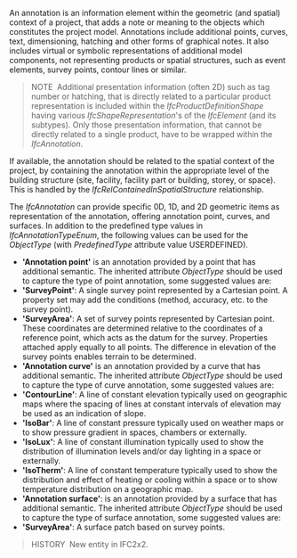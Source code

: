 An annotation is an information element within the geometric (and spatial) context of a project, that adds a note or meaning to the objects which constitutes the project model. Annotations include additional points, curves, text, dimensioning, hatching and other forms of graphical notes. It also includes virtual or symbolic representations of additional model components, not representing products or spatial structures, such as event elements, survey points, contour lines or similar.

> NOTE&nbsp; Additional presentation information (often 2D) such as tag number or hatching, that is directly related to a particular product representation is included within the _IfcProductDefinitionShape_ having various _IfcShapeRepresentation_'s of the _IfcElement_ (and its subtypes). Only those presentation information, that cannot be directly related to a single product, have to be wrapped within the _IfcAnnotation_.

If available, the annotation should be related to the spatial context of the project, by containing the annotation within the appropriate level of the building structure (site, facility, facility part or building, storey, or space). This is handled by the _IfcRelContainedInSpatialStructure_ relationship.

The _IfcAnnotation_ can provide specific 0D, 1D, and 2D geometric items as representation of the annotation, offering annotation point, curves, and surfaces. In addition to the predefined type values in _IfcAnnotationTypeEnum_, the following values can be used for the _ObjectType_ (with _PredefinedType_ attribute value USERDEFINED).  

*  **'Annotation point'** is an annotation provided by a point that has additional semantic. The inherited attribute _ObjectType_ should be used to capture the type of point annotation, some suggested values are:  
*  **'SurveyPoint'**: A single survey point represented by a Cartesian point. A property set may add the conditions (method, accuracy, etc. to the survey point).
*  **'SurveyArea'**: A set of survey points represented by Cartesian point. These coordinates are determined relative to the coordinates of a reference point, which acts as the datum for the survey. Properties attached apply equally to all points. The difference in elevation of the survey points enables terrain to be determined.
*  **'Annotation curve'** is an annotation provided by a curve that has additional semantic. The inherited attribute _ObjectType_ should be used to capture the type of curve annotation, some suggested values are:   
*  **'ContourLine'**: A line of constant elevation typically used on geographic maps where the spacing of lines at constant intervals of elevation may be used as an indication of slope.
*  **'IsoBar'**: A line of constant pressure typically used on weather maps or to show pressure gradient in spaces, chambers or externally.
*  **'IsoLux'**: A line of constant illumination typically used to show the distribution of illumination levels and/or day lighting in a space or externally.
*  **'IsoTherm'**: A line of constant temperature typically used to show the distribution and effect of heating or cooling within a space or to show temperature distribution on a geographic map.  
*  **'Annotation surface'**: is an annotation provided by a surface that has additional semantic. The inherited attribute _ObjectType_ should be used to capture the type of surface annotation, some suggested values are:   
* **'SurveyArea'**: A surface patch based on survey points.

> HISTORY&nbsp; New entity in IFC2x2.

